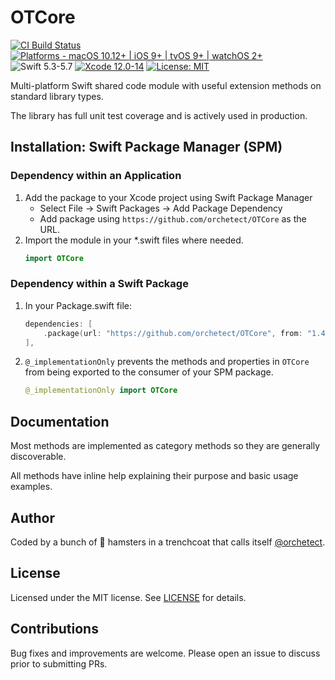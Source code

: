 # OTCore

[![CI Build Status](https://github.com/orchetect/OTCore/actions/workflows/build.yml/badge.svg)](https://github.com/orchetect/OTCore/actions/workflows/build.yml) [![Platforms - macOS 10.12+ | iOS 9+ | tvOS 9+ | watchOS 2+](https://img.shields.io/badge/platforms-macOS%2010.12+%20|%20iOS%209+%20|%20tvOS%209+%20|%20watchOS%202+-lightgrey.svg?style=flat)](https://developer.apple.com/swift) ![Swift 5.3-5.7](https://img.shields.io/badge/Swift-5.3–5.7-orange.svg?style=flat) [![Xcode 12.0-14](https://img.shields.io/badge/Xcode-12.0–14-blue.svg?style=flat)](https://developer.apple.com/swift) [![License: MIT](http://img.shields.io/badge/license-MIT-lightgrey.svg?style=flat)](https://github.com/orchetect/OTCore/blob/main/LICENSE)

Multi-platform Swift shared code module with useful extension methods on standard library types.

The library has full unit test coverage and is actively used in production.

## Installation: Swift Package Manager (SPM)

### Dependency within an Application

1. Add the package to your Xcode project using Swift Package Manager
   - Select File → Swift Packages → Add Package Dependency
   - Add package using  `https://github.com/orchetect/OTCore` as the URL.
2. Import the module in your *.swift files where needed.
   ```swift
   import OTCore
   ```

### Dependency within a Swift Package

1. In your Package.swift file:

   ```swift
   dependencies: [
       .package(url: "https://github.com/orchetect/OTCore", from: "1.4.10")
   ],
   ```
   
2. `@_implementationOnly` prevents the methods and properties in `OTCore` from being exported to the consumer of your SPM package.

   ```swift
   @_implementationOnly import OTCore
   ```

## Documentation

Most methods are implemented as category methods so they are generally discoverable.

All methods have inline help explaining their purpose and basic usage examples.

## Author

Coded by a bunch of 🐹 hamsters in a trenchcoat that calls itself [@orchetect](https://github.com/orchetect).

## License

Licensed under the MIT license. See [LICENSE](https://github.com/orchetect/OTCore/blob/master/LICENSE) for details.

## Contributions

Bug fixes and improvements are welcome. Please open an issue to discuss prior to submitting PRs.
